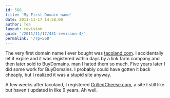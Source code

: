```yaml
---
id: 568
title: 'My First Domain name'
date: 2011-11-17 14:58:00
author: Tea
layout: revision
guid: '/2011/11/17/431-revision-4/'
permalink: '/?p=568'
---
```


The very first domain name I ever bought was [tacoland.com](http://www.tacoland.com). I accidentally let it expire and it was registered within days by a link farm company and then later sold to BuyDomains. man I hated them so much. Five years later I did some work for BuyDomains. I probably could have gotten it back cheaply, but I realized it was a stupid site anyway.

A few weeks after tacoland, I registered [GrilledCheese.com](http://www.grilledcheese.com), a site I still like but haven't updated in like 9 years. Ah well.